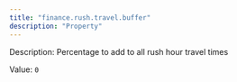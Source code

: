 ```yaml
---
title: "finance.rush.travel.buffer"
description: "Property"
---
```


Description: Percentage to add to all rush hour travel times

Value: `0`